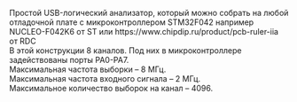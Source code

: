 <p>Простой USB-логический анализатор, который можно собрать на  любой отладочной плате с микроконтроллером STM32F042 например NUCLEO-F042K6 от ST или https://www.chipdip.ru/product/pcb-ruler-iia от RDC<br>В этой конструкции 8 каналов. Под них в микроконтроллере задействованы порты PA0-PA7. <br>Максимальная частота выборки – 8 МГц. <br>Максимальная частота входного сигнала – 2 МГц.<br> Максимальное количество выборок на канал – 4096.</p>

